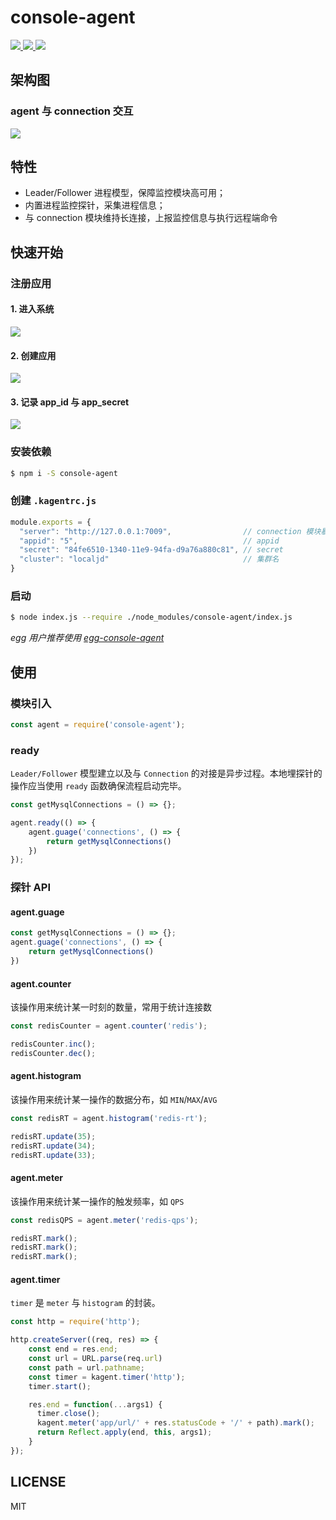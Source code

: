 
<p align=center>
    <h1>console-agent</h1>
    <a href="https://github.com/kaola-fed/kagent">
        <img src="https://img.shields.io/npm/v/kagent.svg?style=for-the-badge"/>
    </a>
    <a href="https://travis-ci.org/kaola-fed/kagent">
        <img src="https://img.shields.io/travis-ci/kaola-fed/kagent.svg?branch=feature_megalo&style=for-the-badge"/>
    </a>
    <a href="https://codecov.io/gh/kaola-fed/kagent">
        <img src="https://img.shields.io/codecov/c/github/kaola-fed/kagent.svg?style=for-the-badge"/>
    </a>
</p>

## 架构图
### agent 与 connection 交互
![](https://user-images.githubusercontent.com/10825163/50828911-b761f200-137d-11e9-90f8-f94db6d9eed3.png)

## 特性
* Leader/Follower 进程模型，保障监控模块高可用；
* 内置进程监控探针，采集进程信息；
* 与 connection 模块维持长连接，上报监控信息与执行远程端命令

## 快速开始
### 注册应用
#### 1. 进入系统
![](https://user-images.githubusercontent.com/10825163/50830874-1296e300-1384-11e9-8872-dee5d2a1a4b2.png)
#### 2. 创建应用
![](https://user-images.githubusercontent.com/10825163/50830884-1b87b480-1384-11e9-9ee9-2fd4b49c9c8e.png)
#### 3. 记录 app_id 与 app_secret
![](https://user-images.githubusercontent.com/10825163/50830883-19255a80-1384-11e9-9f99-e2b37bc52221.png)

### 安装依赖
```bash
$ npm i -S console-agent
```

### 创建 `.kagentrc.js`
```js
module.exports = {
  "server": "http://127.0.0.1:7009",                // connection 模块暴露的地址
  "appid": "5",                                     // appid
  "secret": "84fe6510-1340-11e9-94fa-d9a76a880c81", // secret
  "cluster": "localjd"                              // 集群名
}
```

### 启动
```bash
$ node index.js --require ./node_modules/console-agent/index.js
```
*egg 用户推荐使用 [egg-console-agent](https://github.com/kaola-fed/egg-console-agent)*

## 使用
### 模块引入
```js
const agent = require('console-agent');
```

### ready
`Leader/Follower` 模型建立以及与 `Connection` 的对接是异步过程。本地埋探针的操作应当使用 `ready` 函数确保流程启动完毕。

```js
const getMysqlConnections = () => {};

agent.ready(() => {
    agent.guage('connections', () => {
        return getMysqlConnections()
    })
});
```

### 探针 API
#### agent.guage
```js
const getMysqlConnections = () => {};
agent.guage('connections', () => {
    return getMysqlConnections()
})
```

#### agent.counter
该操作用来统计某一时刻的数量，常用于统计连接数

```js
const redisCounter = agent.counter('redis');

redisCounter.inc();
redisCounter.dec();
```

#### agent.histogram
该操作用来统计某一操作的数据分布，如 `MIN`/`MAX`/`AVG`

```js
const redisRT = agent.histogram('redis-rt');

redisRT.update(35);
redisRT.update(34);
redisRT.update(33);
```

#### agent.meter
该操作用来统计某一操作的触发频率，如 `QPS`

```js
const redisQPS = agent.meter('redis-qps');

redisRT.mark();
redisRT.mark();
redisRT.mark();
```


#### agent.timer
`timer` 是 `meter` 与 `histogram` 的封装。

```js
const http = require('http');

http.createServer((req, res) => {
    const end = res.end;
    const url = URL.parse(req.url)
    const path = url.pathname;
    const timer = kagent.timer('http');
    timer.start();

    res.end = function(...args1) {
      timer.close();
      kagent.meter('app/url/' + res.statusCode + '/' + path).mark();
      return Reflect.apply(end, this, args1);
    }
});
```

## LICENSE
MIT
